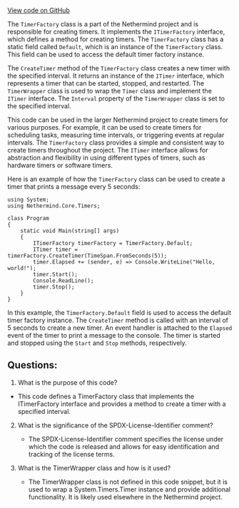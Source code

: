 [View code on GitHub](https://github.com/NethermindEth/nethermind/src/Nethermind/Nethermind.Core/Timers/TimerFactory.cs)

The `TimerFactory` class is a part of the Nethermind project and is responsible for creating timers. It implements the `ITimerFactory` interface, which defines a method for creating timers. The `TimerFactory` class has a static field called `Default`, which is an instance of the `TimerFactory` class. This field can be used to access the default timer factory instance.

The `CreateTimer` method of the `TimerFactory` class creates a new timer with the specified interval. It returns an instance of the `ITimer` interface, which represents a timer that can be started, stopped, and restarted. The `TimerWrapper` class is used to wrap the `Timer` class and implement the `ITimer` interface. The `Interval` property of the `TimerWrapper` class is set to the specified interval.

This code can be used in the larger Nethermind project to create timers for various purposes. For example, it can be used to create timers for scheduling tasks, measuring time intervals, or triggering events at regular intervals. The `TimerFactory` class provides a simple and consistent way to create timers throughout the project. The `ITimer` interface allows for abstraction and flexibility in using different types of timers, such as hardware timers or software timers.

Here is an example of how the `TimerFactory` class can be used to create a timer that prints a message every 5 seconds:

```
using System;
using Nethermind.Core.Timers;

class Program
{
    static void Main(string[] args)
    {
        ITimerFactory timerFactory = TimerFactory.Default;
        ITimer timer = timerFactory.CreateTimer(TimeSpan.FromSeconds(5));
        timer.Elapsed += (sender, e) => Console.WriteLine("Hello, world!");
        timer.Start();
        Console.ReadLine();
        timer.Stop();
    }
}
```

In this example, the `TimerFactory.Default` field is used to access the default timer factory instance. The `CreateTimer` method is called with an interval of 5 seconds to create a new timer. An event handler is attached to the `Elapsed` event of the timer to print a message to the console. The timer is started and stopped using the `Start` and `Stop` methods, respectively.
## Questions: 
 1. What is the purpose of this code?
   - This code defines a TimerFactory class that implements the ITimerFactory interface and provides a method to create a timer with a specified interval.

2. What is the significance of the SPDX-License-Identifier comment?
   - The SPDX-License-Identifier comment specifies the license under which the code is released and allows for easy identification and tracking of the license terms.

3. What is the TimerWrapper class and how is it used?
   - The TimerWrapper class is not defined in this code snippet, but it is used to wrap a System.Timers.Timer instance and provide additional functionality. It is likely used elsewhere in the Nethermind project.